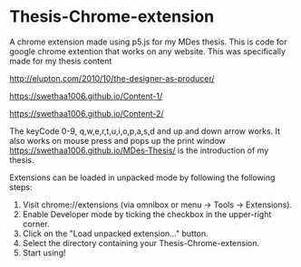 # Thesis-Chrome-extension
A chrome extension made using p5.js for my MDes thesis.
This is code for google chrome extention that works on any website. 
This was specifically made for my thesis content

 http://elupton.com/2010/10/the-designer-as-producer/
 
 https://swethaa1006.github.io/Content-1/
 
 https://swethaa1006.github.io/Content-2/
 
 The keyCode 0-9, q,w,e,r,t,u,i,o,p,a,s,d and up and down arrow works.
 It also works on mouse press and pops up the print window 
 https://swethaa1006.github.io/MDes-Thesis/ is the introduction of my thesis.
 

Extensions can be loaded in unpacked mode by following the following steps:
1. Visit chrome://extensions (via omnibox or menu -> Tools -> Extensions).
2. Enable Developer mode by ticking the checkbox in the upper-right corner.
3. Click on the "Load unpacked extension..." button.
4. Select the directory containing your Thesis-Chrome-extension.
5. Start using!
